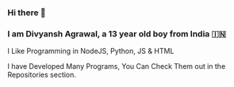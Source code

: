 ### Hi there 👋

### I am Divyansh Agrawal, a 13 year old boy from India 🇮🇳

I Like Programming in NodeJS, Python, JS & HTML

I have Developed Many Programs, You Can Check Them out in the Repositories section.
